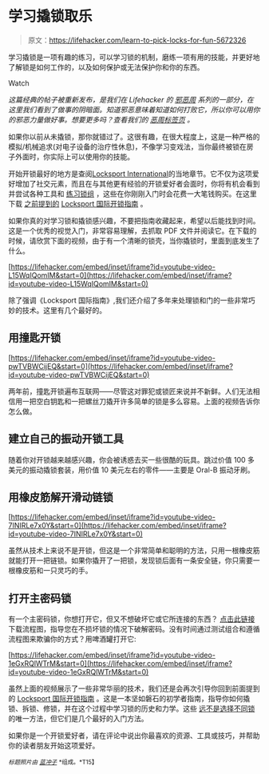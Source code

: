 # 学习撬锁取乐

> 原文：<https://lifehacker.com/learn-to-pick-locks-for-fun-5672326>

学习撬锁是一项有趣的练习，可以学习锁的机制，磨练一项有用的技能，并更好地了解锁是如何工作的，以及如何保护或无法保护你和你的东西。

Watch

*这篇经典的帖子被重新发布，是我们在 Lifehacker 的* [*邪恶周*](https://lifehacker.com/welcome-to-lifehackers-fifth-annual-evil-week-1647621043) *系列的一部分，在这里我们看到了做事的阴暗面。知道邪恶意味着知道如何打败它，所以你可以用你的邪恶力量做好事。想要更多吗？查看我们的* [*恶周标签页*](http://lifehacker.com/tag/evilweek) *。*

如果你以前从未撬锁，那你就错过了。这很有趣，在很大程度上，这是一种严格的模拟/机械追求(对电子设备的治疗性休息)，不像学习变戏法，当你最终被锁在房子外面时，你实际上可以使用你的技能。

开始开锁最好的地方是查阅[Locksport International](http://locksport.com/)的当地章节。它不仅为这项爱好增加了社交元素，而且在与其他更有经验的开锁爱好者会面时，你将有机会看到并尝试各种工具和 [练习锁组](https://lifehacker.com/the-toool-emergency-lock-pick-card-fits-in-your-wallet-5897273) ，这些在你刚刚入门时会花费一大笔钱购买。在这里下载 [之前提到的](http://lifehacker.com/how-to-pick-a-lock-213316) [Locksport 国际开锁指南](http://locksport.com/index.php/download_file/11/) 。

如果你真的对学习锁和撬锁感兴趣，不要把指南收藏起来，希望以后能找到时间。这是一个优秀的视觉入门，非常容易理解，去抓取 PDF 文件并阅读它。在下载的时候，请欣赏下面的视频，由于有一个清晰的锁壳，当你撬锁时，里面到底发生了什么。

 [https://lifehacker.com/embed/inset/iframe?id=youtube-video-L15WqIQomIM&start=0](https://lifehacker.com/embed/inset/iframe?id=youtube-video-L15WqIQomIM&start=0) 

除了强调《Locksport 国际指南》,我们还介绍了多年来处理锁和门的一些非常巧妙的技术。这里有几个最好的。

## 用撞匙开锁

 [https://lifehacker.com/embed/inset/iframe?id=youtube-video-pwTVBWCijEQ&start=0](https://lifehacker.com/embed/inset/iframe?id=youtube-video-pwTVBWCijEQ&start=0) 

两年前，撞匙开锁遍布互联网——尽管这对罪犯或锁匠来说并不新鲜。人们无法相信用一把空白钥匙和一把螺丝刀撬开许多简单的锁是多么容易。上面的视频告诉你怎么做。

## 建立自己的振动开锁工具

随着你对开锁越来越感兴趣，你会被诱惑去买一些很酷的玩具。跳过价值 100 多美元的振动撬锁套装，用价值 10 美元左右的零件——主要是 Oral-B 振动牙刷。

## 用橡皮筋解开滑动链锁

 [https://lifehacker.com/embed/inset/iframe?id=youtube-video-7INIRLe7x0Y&start=0](https://lifehacker.com/embed/inset/iframe?id=youtube-video-7INIRLe7x0Y&start=0) 

虽然从技术上来说不是开锁，但这是一个非常简单和聪明的方法，只用一根橡皮筋就能打开一把链锁。如果你撬开了一把锁，发现锁后面有一条安全链，你只需要一根橡皮筋和一只灵巧的手。

## 打开主密码锁

有一个主密码锁，你想打开它，但又不想破坏它或它所连接的东西？ [点击此链接](http://markedwardcampos.com/portfolio/master-lock/) 下载流程图，指导您在不损坏锁的情况下破解密码。没有时间通过测试组合和遵循流程图来欺骗你的方式？用啤酒罐打开它:

 [https://lifehacker.com/embed/inset/iframe?id=youtube-video-1eGxRQlWTrM&start=0](https://lifehacker.com/embed/inset/iframe?id=youtube-video-1eGxRQlWTrM&start=0) 

虽然上面的视频展示了一些非常华丽的技术，我们还是会再次引导你回到前面提到的 [Locksport 国际开锁指南](http://locksport.com/index.php/download_file/11/) 。这是一本坚如磐石的初学者指南，指导你如何撬锁、拆锁、修锁，并在这个过程中学习锁的历史和力学。这些 [远不是](https://gizmodo.com/how-to-pick-a-lock-using-nothing-but-hairpins-1536934016)[选择不同锁](http://lifehacker.com/crack-a-combination-bike-lock-in-under-30-seconds-5929247) 的唯一方法，但它们是几个最好的入门方法。

如果你是一个开锁爱好者，请在评论中说出你最喜欢的资源、工具或技巧，并帮助你的读者朋友开始这项爱好。

<small>*标题照片由*</small> [<small>*蓝冲子*</small>](http://www.flickr.com/photos/lanchongzi/3330717340/) <small>*组成。*T15】</small>